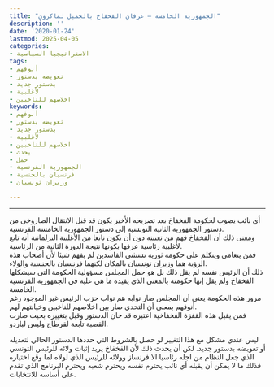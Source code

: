 ```yaml
---
title: "الجمهورية الخامسة – عرفان الفخفاخ بالجميل لماكرون"
description: ''
date: '2020-01-24'
lastmod: 2025-04-05
categories:
- الاستراتيجيا السياسية
tags:
- أنوفهم
- تعويضه بدستور
- بدستور جديد
- لأغلبية
- اخلاصهم للناخبين
keywords:
- أنوفهم
- تعويضه بدستور
- بدستور جديد
- لأغلبية
- اخلاصهم للناخبين
- يحدث
- حمل
- الجمهورية الفرنسية
- فرنسيان بالجنسية
- وزيران تونسيان

---
```

****

أي نائب يصوت لحكومة الفخفاخ بعد تصريحه الأخير يكون قد قبل الانتقال الصاروخي من دستور الجمهورية الثانية التونسية إلى دستور الجمهورية الخامسة الفرنسية.  
ومعنى ذلك أن الفخفاخ فهم من تعيينه دون أن يكون نابعا من الأغلبية البرلمانية أنه تابع لأغلبية رئاسية عرفها بكونها نتيجة الدورة الثانية من الرئاسية.  
فمن يتعامى ويتكلم على حكومة ثورية تستثني الفاسدين لم يفهم شيئا لأن أصحاب هذه الرؤية هما وزيران تونسيان بالمكان لكنهما فرنسيان بالجنسية والولاء.  
ذلك أن الرئيس نفسه لم يقل ذلك بل هو حمل المجلس مسؤولية الحكومة التي سيشكلها الفخفاخ ولم يقل إنها حكومته بالمعنى الذي يفيده ما هي عليه في الجمهورية الفرنسية الخامسة.  
مرور هذه الحكومة يعني أن المجلس صار نوابه هم نواب حزب الرئيس غير الموجود رغم أنوفهم بمعنى أن التحدي صار بين اخلاصهم للناخبين وخيانتهم لهم.  
فمن يقبل هذه القفزة الفخفاخية اعتبره قد خان الدستور وقبل بتغييره بحيث صارت القصبة تابعة لقرطاج وليس لباردو.

ليس عندي مشكل مع هذا التغيير لو حصل بالشروط التي حددها الدستور الحالي لتعديله أو تعويضه بدستور جديد. لكن أن يحدث ذلك لأن الفخفاخ يريد إثبات ولائه للرئيس التونسي الذي جعل النظام من اجله رئاسيا الا فرنساز وولائه للرئيس الذي لولاه لما وقع اختياره فذلك ما لا يمكن أن يقبله أي نائب يحترم نفسه ويحترم شعبه ويحترم البرنامج الذي تقدم على أساسه للانتخابات.

###
